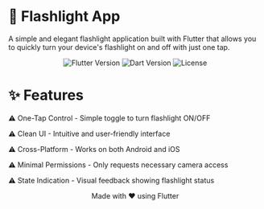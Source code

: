 # 🔦 Flashlight App

A simple and elegant flashlight application built with Flutter that allows you to quickly turn your device's flashlight on and off with just one tap.

<p align="center"> <img src="https://img.shields.io/badge/Flutter-3.19-blue?style=flat&logo=flutter" alt="Flutter Version"> <img src="https://img.shields.io/badge/Dart-3.1-blue?style=flat&logo=dart" alt="Dart Version"> <img src="https://img.shields.io/badge/License-MIT-green?style=flat" alt="License"> </p>

# ✨ Features

⚠️ One-Tap Control - Simple toggle to turn flashlight ON/OFF

⚠️ Clean UI - Intuitive and user-friendly interface

⚠️ Cross-Platform - Works on both Android and iOS

⚠️ Minimal Permissions - Only requests necessary camera access

⚠️ State Indication - Visual feedback showing flashlight status




<div align="center"> Made with ❤️ using Flutter </div>
